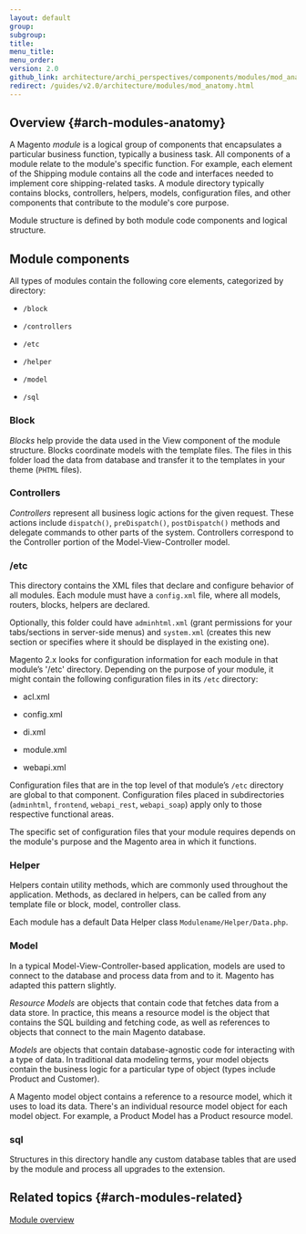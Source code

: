 ```yaml
---
layout: default
group:
subgroup:
title:
menu_title:
menu_order:
version: 2.0
github_link: architecture/archi_perspectives/components/modules/mod_anatomy.md
redirect: /guides/v2.0/architecture/modules/mod_anatomy.html
---
```


## Overview {#arch-modules-anatomy}

A Magento <i>module</i> is a logical group of components that encapsulates a particular business function, typically a business task. All components of a module relate to the module's specific function. For example, each element of the Shipping module contains all the code and interfaces needed to implement core shipping-related tasks. A module directory typically contains blocks, controllers, helpers, models, configuration files, and other components that contribute to the module's core purpose.

Module structure is defined by both module code components and logical structure.

## Module components

All types of modules contain the following core elements, categorized by directory:

* `/block`

* `/controllers`

* `/etc`

* `/helper`

* `/model`

* `/sql`

### Block

<i>Blocks</i> help provide the data used in the View component of the module structure. Blocks coordinate models with the template files. The files in this folder load the data from database and transfer it to the templates in your theme (`PHTML` files).

### Controllers

<i>Controllers</i> represent all business logic actions for the given request. These actions include `dispatch()`, `preDispatch()`, `postDispatch()` methods and delegate commands to other parts of the system. Controllers correspond to the Controller portion of the Model-View-Controller model.

### /etc

This directory contains the XML files that declare and configure behavior of all modules. Each module must have a `config.xml` file, where  all models, routers, blocks, helpers are declared.

Optionally, this folder could have `adminhtml.xml` (grant permissions for your tabs/sections in server-side menus) and `system.xml` (creates this new section or specifies where it should be displayed in the existing one).

Magento 2.x looks for configuration information for each module in that module’s '/etc' directory. Depending on the purpose of your module, it might contain the following configuration files in its `/etc` directory:

* acl.xml

* config.xml

* di.xml

* module.xml

* webapi.xml

Configuration files that are in the top level of that module’s `/etc` directory are global to that component. Configuration files placed in subdirectories (`adminhtml`, `frontend`, `webapi_rest`, `webapi_soap`) apply only to those respective functional areas.

The specific set of configuration files that your module requires depends on the module's purpose and the Magento area in which it functions.

### Helper

Helpers contain utility methods, which are commonly used throughout the application. Methods, as declared in helpers, can be called from any template file or block, model, controller class.

Each module has a default Data Helper class `Modulename/Helper/Data.php`.

### Model
In a typical Model-View-Controller-based application, models are used to connect to the database and process  data from and to it. Magento has adapted this pattern slightly.

<i>Resource Models</i> are objects that contain code that fetches data from a data store. In practice, this means a resource model is the object that contains the SQL building and fetching code, as well as references to objects that connect to the main Magento database.

<i>Models</i> are objects that contain database-agnostic code for interacting with a type of data. In traditional data modeling terms, your model objects contain the business logic for a particular type of object (types include Product and Customer).

A Magento model object contains a reference to a resource model, which it uses to load its data. There's an individual resource model object for each model object. For example, a Product Model has a Product resource model.

### sql
Structures in this directory handle any custom database tables that are used by the module and process all upgrades to the extension.

## Related topics {#arch-modules-related}

<a href="{{page.baseurl}}architecture/archi_perspectives/components/modules/mod_intro.html">Module overview</a>
